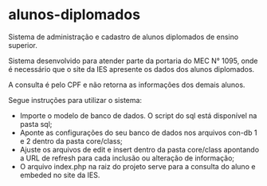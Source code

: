 # alunos-diplomados
Sistema de administração e cadastro de alunos diplomados de ensino superior.

Sistema desenvolvido para atender parte da portaria do MEC N° 1095, onde é necessário que o site da IES apresente os dados dos alunos diplomados.

A consulta é pelo CPF e não retorna as informações dos demais alunos.

Segue instruções para utilizar o sistema:

- Importe o modelo de banco de dados. O script do sql está disponível na pasta sql;
- Aponte as configurações do seu banco de dados nos arquivos con-db 1 e 2 dentro da pasta core/class;
- Ajuste os arquivos de edit e insert dentro da pasta core/class apontando a URL de refresh para cada inclusão ou alteração de informação;
- O arquivo index.php na raiz do projeto serve para a consulta do aluno e embeded no site da IES.
